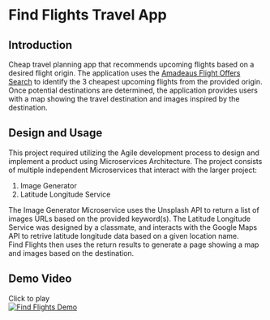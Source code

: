 # Find Flights Travel App

## Introduction

Cheap travel planning app that recommends upcoming flights based on a desired flight origin. The application uses the [Amadeaus Flight Offers Search]([url](https://developers.amadeus.com/self-service/category/air/api-doc/flight-offers-search)) to identify the 3 cheapest upcoming flights from the provided origin. Once potential destinations are determined, the application provides users with a map showing the travel destination and images inspired by the destination.

## Design and Usage

This project required utilizing the Agile development process to design and implement a product using Microservices Architecture. The project consists of multiple independent Microservices that interact with the larger project:
1. Image Generator
2. Latitude Longitude Service

The Image Generator Microservice uses the Unsplash API to return a list of images URLs based on the provided keyword(s). The Latitude Longitude Service was designed by a classmate, and interacts with the Google Maps API to retrive latitude longitude data based on a given location name.  
Find Flights then uses the return results to generate a page showing a map and images based on the destination. 

## Demo Video
Click to play  
[![Find Flights Demo](https://img.youtube.com/vi/FLHcZQIj5as/0.jpg)]([https://www.youtube.com/watch?v=YouTube_video_ID](https://youtu.be/FLHcZQIj5as))
